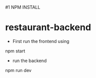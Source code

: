 
#1 NPM INSTALL

# restaurant-backend


* First run the frontend using

npm start

* run the backend

npm run dev
